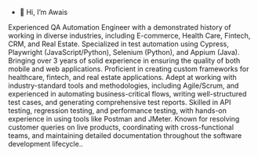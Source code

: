 - 👋 Hi, I’m Awais 
<!---
avsbutt/avsbutt is a ✨ special ✨ repository because its `README.md` (this file) appears on your GitHub profile.
You can click the Preview link to take a look at your changes.
--->
Experienced QA Automation Engineer with a demonstrated history of working in diverse industries, including E-commerce, Health Care, Fintech, CRM, and Real Estate. Specialized in test automation using Cypress, Playwright (JavaScript/Python), Selenium (Python), and Appium (Java). Bringing over 3 years of solid experience in ensuring the quality of both mobile and web applications.
Proficient in creating custom frameworks for healthcare, fintech, and real estate applications. Adept at working with industry-standard tools and methodologies, including Agile/Scrum, and experienced in automating business-critical flows, writing well-structured test cases, and generating comprehensive test reports. Skilled in API testing, regression testing, and performance testing, with hands-on experience in using tools like Postman and JMeter. Known for resolving customer queries on live products, coordinating with cross-functional teams, and maintaining detailed documentation throughout the software development lifecycle..
